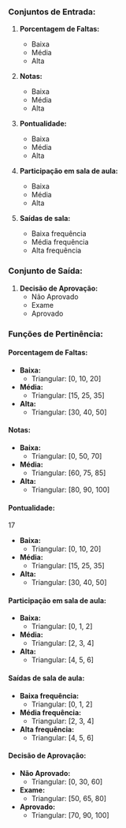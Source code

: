 ### Conjuntos de Entrada:

1. **Porcentagem de Faltas:**
    
    - Baixa
    - Média
    - Alta
2. **Notas:**
    
    - Baixa
    - Média
    - Alta
3. **Pontualidade:**
    
    - Baixa
    - Média
    - Alta
4. **Participação em sala de aula:**
    
    - Baixa
    - Média
    - Alta
5. **Saídas de sala:**
    
    - Baixa frequência
    - Média frequência
    - Alta frequência
### Conjunto de Saída:

1. **Decisão de Aprovação:**
    - Não Aprovado
    - Exame
    - Aprovado

### Funções de Pertinência:

#### Porcentagem de Faltas:

- **Baixa:**
    - Triangular: [0, 10, 20]
- **Média:**
    - Triangular: [15, 25, 35]
- **Alta:**
    - Triangular: [30, 40, 50]

#### Notas:

- **Baixa:**
    - Triangular: [0, 50, 70]
- **Média:**
    - Triangular: [60, 75, 85]
- **Alta:**
    - Triangular: [80, 90, 100]

#### Pontualidade:
17

- **Baixa:**
    - Triangular: [0, 10, 20]
- **Média:**
    - Triangular: [15, 25, 35]
- **Alta:**
    - Triangular: [30, 40, 50]


#### Participação em sala de aula:

- **Baixa:**
    - Triangular: [0, 1, 2]
- **Média:**
    - Triangular: [2, 3, 4]
- **Alta:**
    - Triangular: [4, 5, 6]


#### Saídas de sala de aula:

- **Baixa frequência:**
    - Triangular: [0, 1, 2]
- **Média frequência:**
    - Triangular: [2, 3, 4]
- **Alta frequência:**
    - Triangular: [4, 5, 6]

#### Decisão de Aprovação:

- **Não Aprovado:**
    - Triangular: [0, 30, 60]
- **Exame:**
    - Triangular: [50, 65, 80]
- **Aprovado:**
    - Triangular: [70, 90, 100]